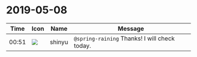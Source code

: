 # 2019-05-08

|Time|Icon|Name|Message|
|---|---|---|---|
|00:51|![](https://avatars.slack-edge.com/2018-04-27/354445776386_e258f5ed5ba887b08668_72.jpg)|shinyu|`@spring-raining` Thanks! I will check today.|
